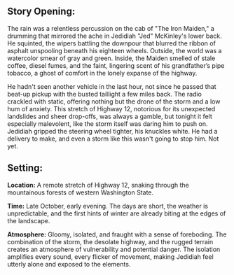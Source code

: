 ## Story Opening:

The rain was a relentless percussion on the cab of "The Iron Maiden," a drumming that mirrored the ache in Jedidiah "Jed" McKinley's lower back. He squinted, the wipers battling the downpour that blurred the ribbon of asphalt unspooling beneath his eighteen wheels. Outside, the world was a watercolor smear of gray and green. Inside, the Maiden smelled of stale coffee, diesel fumes, and the faint, lingering scent of his grandfather’s pipe tobacco, a ghost of comfort in the lonely expanse of the highway.

He hadn't seen another vehicle in the last hour, not since he passed that beat-up pickup with the busted taillight a few miles back. The radio crackled with static, offering nothing but the drone of the storm and a low hum of anxiety. This stretch of Highway 12, notorious for its unexpected landslides and sheer drop-offs, was always a gamble, but tonight it felt especially malevolent, like the storm itself was daring him to push on. Jedidiah gripped the steering wheel tighter, his knuckles white. He had a delivery to make, and even a storm like this wasn't going to stop him. Not yet.

## Setting:

**Location:** A remote stretch of Highway 12, snaking through the mountainous forests of western Washington State.

**Time:** Late October, early evening. The days are short, the weather is unpredictable, and the first hints of winter are already biting at the edges of the landscape.

**Atmosphere:** Gloomy, isolated, and fraught with a sense of foreboding. The combination of the storm, the desolate highway, and the rugged terrain creates an atmosphere of vulnerability and potential danger. The isolation amplifies every sound, every flicker of movement, making Jedidiah feel utterly alone and exposed to the elements.
